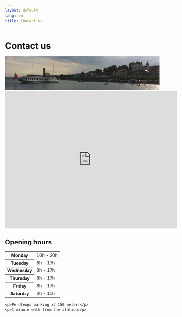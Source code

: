 ```yaml
---
layout: default
lang: en
title: Contact us
---
```


# Contact us

<img src="/photos/nyon-lac-rive.jpg" alt="Nyon Lac Rive" />

<div class="row">
  <div class="col-md-7">
    <iframe src="https://maps.google.ch/maps?f=q&amp;source=s_q&amp;hl=fr&amp;geocode=&amp;q=Rue+Juste-Olivier+8,+1260+Nyon&amp;aq=&amp;sll=46.44716,6.449102&amp;sspn=0.81848,2.113495&amp;t=m&amp;ie=UTF8&amp;hq=&amp;hnear=Rue+Juste+Olivier+8,+1260+Nyon,+Vaud&amp;z=16&amp;iwloc=A&amp;output=embed" frameborder="0" marginwidth="0" marginheight="0" scrolling="no" width="560" height="450"></iframe>
  </div>
  <div class="col-md-5">
    <h2>Opening hours</h2>
    <table role="table">
      <tr>
        <th>Monday</th>
        <td>10h - 20h</td>
      </tr>
      <tr>
        <th>Tuesday</th>
        <td>8h - 17h</td>
      </tr>
      <tr>
        <th>Wednesday</th>
        <td>8h - 17h</td>
      </tr>
      <tr>
        <th>Thursday</th>
        <td>8h - 17h</td>
      </tr>
      <tr>
        <th>Friday</th>
        <td>8h - 17h</td>
      </tr>
      <tr>
        <th>Saturday</th>
        <td>8h - 13h</td>
      </tr>
    </table>

    <p>Perdtemps parking at 150 meters</p>
    <p>1 minute walk from the station</p>
  </div>
</div>
